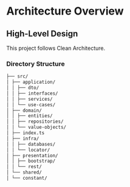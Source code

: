 # Architecture Overview

## High-Level Design

This project follows Clean Architecture.

### Directory Structure

```txt
├── src/
│ ├── application/
│ │ ├── dto/
│ │ ├── interfaces/
│ │ ├── services/
│ │ └── use-cases/
│ ├── domain/
│ │ ├── entities/
│ │ ├── repositories/
│ │ └── value-objects/
│ ├── index.ts
│ ├── infra/
│ │ ├── databases/
│ │ └── locator/
│ ├── presentation/
│ │ ├── bootstrap/
│ │ └── rest/
│ └── shared/
│ └── constant/
```
